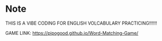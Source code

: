 # Note

THIS IS A VIBE CODING FOR ENGLISH VOLCABULARY PRACTICING!!!!!!

GAME LINK: https://pipogood.github.io/Word-Matching-Game/


